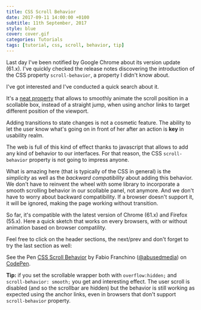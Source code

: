 ```yaml
---
title: CSS Scroll Behavior
date: 2017-09-11 14:00:00 +0100
subtitle: 11th September, 2017
style: blue
cover: cover.gif
categories: Tutorials
tags: [tutorial, css, scroll, behavior, tip]
---
```


Last day I've been notified by Google Chrome about its version update (61.x). I've quickly checked the release notes discovering the introduction of the CSS property `scroll-behavior`, a property I didn't know about.

I've got interested and I've conducted a quick search about it.

It's a [neat property](https://developer.mozilla.org/en-US/docs/Web/CSS/scroll-behavior) that allows to smoothly animate the scroll position in a scollable box, instead of a straight jump, when using anchor links to target different position of the viewport.

Adding transitions to state changes is not a cosmetic feature. The ability to let the user know what's going on in front of her after an action is **key** in usability realm.

The web is full of this kind of effect thanks to javascript that allows to add any kind of behavior to our interfaces. For that reason, the CSS `scroll-behavior` property is not going to impress anyone.

What is amazing here (that is typically of the CSS in general) is the *simplicity* as well as the *backward compatibility* about adding this behavior.  
We don't have to reinvent the wheel with some library to incorporate a smooth scrolling behavior in our scollable panel, not anymore. And we don't have to worry about backward compatibility. If a browser doesn't support it, it will be ignored, making the page working without transition.

So far, it's compatible with the latest version of Chrome (61.x) and Firefox (55.x). Here a quick sketch that works on every browsers, with or without animation based on browser compatility.

Feel free to click on the header sections, the next/prev and don't forget to try the last section as well:

<p data-height="365" data-theme-id="light" data-slug-hash="qPWdwO" data-default-tab="result" data-user="abusedmedia" data-embed-version="2" data-pen-title="CSS Scroll Behavior" class="codepen">See the Pen <a href="https://codepen.io/abusedmedia/pen/qPWdwO/">CSS Scroll Behavior</a> by Fabio Franchino (<a href="https://codepen.io/abusedmedia">@abusedmedia</a>) on <a href="https://codepen.io">CodePen</a>.</p>
<script async src="https://production-assets.codepen.io/assets/embed/ei.js"></script>

**Tip:** if you set the scrollable wrapper both with `overflow:hidden;` and `scroll-behavior: smooth;` you get and interesting effect. The user scroll is disabled (and so the scrollbar are hidden) but the behavior is still working as expected using the anchor links, even in browsers that don't support `scroll-behavior` property.